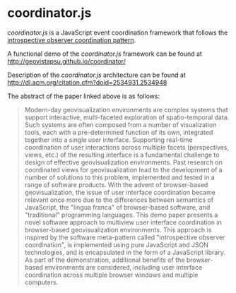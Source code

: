 coordinator.js
===========

*coordinator.js* is a JavaScript event coordination framework that follows the [introspective observer coordination pattern](http://dx.doi.org/10.1080/13658810903214203).

A functional demo of the *coordinator.js* framework can be found at http://geovistapsu.github.io/coordinator/

Description of the *coordinator.js* architecture can be found at http://dl.acm.org/citation.cfm?doid=2534931.2534948

The abstract of the paper linked above is as follows:

> Modern-day geovisualization environments are complex systems that support interactive, multi-faceted exploration of spatio-temporal data. Such systems are often composed from a number of visualization tools, each with a pre-determined function of its own, integrated together into a single user interface. Supporting real-time coordination of user interactions across multiple facets (perspectives, views, etc.) of the resulting interface is a fundamental challenge to design of effective geovisualization environments. Past research on coordinated views for geovisualization lead to the development of a number of solutions to this problem, implemented and tested in a range of software products. With the advent of browser-based geovisualization, the issue of user interface coordination became relevant once more due to the differences between semantics of JavaScript, the "lingua franca" of browser-based software, and "traditional" programming languages. This demo paper presents a novel software approach to multiview user interface coordination in browser-based geovisualization environments. This approach is inspired by the software meta-pattern called "introspective observer coordination", is implemented using pure JavaScript and JSON technologies, and is encapsulated in the form of a JavaScript library. As part of the demonstration, additional benefits of the browser-based environments are considered, including user interface coordination across multiple browser windows and multiple computers.